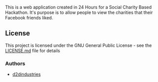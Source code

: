 This is a web application created in 24 Hours for a Social Charity Based Hackathon. It's purpose is to allow people to view the charities that their Facebook friends liked.

## License

This project is licensed under the GNU General Public License - see the [LICENSE.md](LICENSE.md) file for details

### Authors

- [d2dindustries](https://d2dindustries.rocks/)
